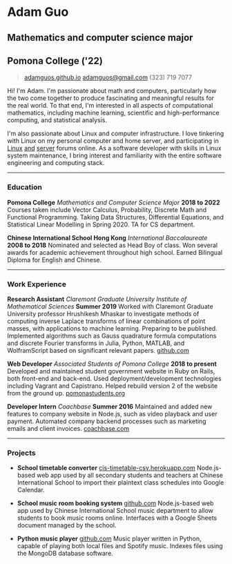 # Adam Guo
## Mathematics and computer science major
## Pomona College ('22)

> [adamguos.github.io](http://adamguos.github.io)
> [adamguos@gmail.com](mailto:adamguos@gmail.com)
> (323) 719 7077

Hi! I'm Adam. I'm passionate about math and computers, particularly how the two come together to produce fascinating and meaningful results for the real world. To that end, I'm interested in all aspects of computational mathematics, including machine learning, scientific and high-performance computing, and statistical analysis.

I'm also passionate about Linux and computer infrastructure. I love tinkering with Linux on my personal computer and home server, and participating in [Linux](http://reddit.com/r/archlinux) [and](http://reddit.com/r/linuxhardware) [server](http://reddit.com/r/homelab) forums online. As a software developer with skills in Linux system maintenance, I bring interest and familiarity with the entire software engineering and computing stack.

<!-- Additionally, I'm interested in the intersection of technology and society, especially how techniques such as artificial intelligence both help and hinder humanity at large, from job automation and wide-scale infrastructural change to digital content moderation and interpersonal relationships. -->

------

### Education

**Pomona College** *Mathematics and Computer Science Major* __2018 to 2022__
	Courses taken include Vector Calculus, Probability, Discrete Math and Functional Programming.
	Taking Data Structures, Differential Equations, and Statistical Linear Modelling in Spring 2020.
	TA for CS department.

**Chinese International School Hong Kong** *International Baccalaureate* __2008 to 2018__
	Nominated and selected as Head Boy of class. Won several awards for academic achievement throughout high school. Earned Bilingual Diploma for English and Chinese.

------

### Work Experience

**Research Assistant** *Claremont Graduate University Institute of Mathematical Sciences* __Summer 2019__
	Worked with Claremont Graduate University professor Hrushikesh Mhaskar to investigate methods of computing inverse Laplace transforms of linear combinations of point masses, with applications to machine learning. Preparing to be published. Implemented algorithms such as Gauss quadrature formula computations and discrete Fourier transforms in Julia, Python, MATLAB, and WolframScript based on significant relevant papers.
	[github.com](http://github.com/adamguos/surp-2019)

**Web Developer** *Associated Students of Pomona College* __2018 to present__
	Developed and maintained student government website in Ruby on Rails, both front-end and back-end. Used deployment/development technologies including Vagrant and Capistrano.
	Helped rebuild version 2 of the website from the ground up.
	[pomonastudents.org](http://pomonastudents.org)

**Developer Intern** *Coachbase* __Summer 2016__
	Maintained and added new features to company website in Node.js, such as video playback and user payment.
	Automated company backend processes such as marketing emails and client invoices.
	[coachbase.com](http://coachbase.com)

------

### Projects

* **School timetable converter**
	[cis-timetable-csv.herokuapp.com](http://www.cis-timetable-csv.herokuapp.com)
	Node.js-based web app used by all secondary students and teachers at Chinese International School to import their plaintext class schedules into Google Calendar.

* **School music room booking system**
	[github.com](https://github.com/adamguos/music-room-booking)
	Node.js-based web app used by Chinese International School music department to allow students to book music rooms online. Interfaces with a Google Sheets document managed by the school.

* **Python music player**
	[github.com](https://github.com/adamguos/dd-music-player)
	Music player written in Python, capable of playing both local files and Spotify music. Indexes files using the MongoDB database software.